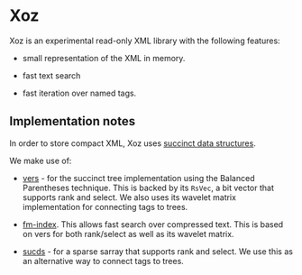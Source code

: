 # Xoz

Xoz is an experimental read-only XML library with the following features:

* small representation of the XML in memory.

* fast text search

* fast iteration over named tags.

## Implementation notes

In order to store compact XML, Xoz uses [succinct data
structures](https://en.wikipedia.org/wiki/Succinct_data_structure).

We make use of:

* [vers](https://crates.io/crates/vers-vecs) - for the succinct tree
  implementation using the Balanced Parentheses technique. This is backed by
  its `RsVec`, a bit vector that supports rank and select. We also uses its
  wavelet matrix implementation for connecting tags to trees.

* [fm-index](https://crates.io/crates/fm-index). This allows fast search over
  compressed text. This is based on vers for both rank/select as well as its
  wavelet matrix.

* [sucds](https://crates.io/crates/sucds) - for a sparse sarray that supports
  rank and select. We use this as an alternative way to connect tags to trees.
